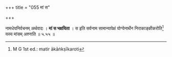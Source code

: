 +++
title = "055 मां स"

+++


नामधेयनिर्वचनम् अर्थवादः । **मां स भक्षयिता** । स इति सर्वनाम सामान्यापेक्षं योग्येनार्थेन निराकाङ्क्षीकरोति[^१४२] यस्य मांसम् अश्नाति ॥ ५.५५ ॥


[^१४२]:
     M G 1st ed.: matir ākāṅkṣīkaroti
